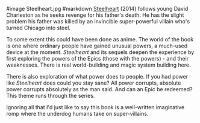 #image	Steelheart.jpg
#markdown
[Steelheart](https://brandonsanderson.com/books/steelheart/steelheart/) (2014)
follows young David Charleston as he seeks revenge for his father's death.
He has the slight problem his father was killed by an invincible
super-powerful villain who's turned Chicago into steel.

To some extent this could have been done as anime. The world of the book is
one where ordinary people have gained unusual powers, a much-used
device at the moment. *Steelheart* and its sequels deepen the
experience by first exploring the powers of the Epics (those with
the powers) - and their weaknesses. There is real world-building
and magic system building here.

There is also exploration of what power does to people. If you had
power like *Steelheart* does could you stay sane? All power corrupts,
absolute power corrupts absolutely as the man said. And can
an Epic be redeemed? This theme runs through the series.

Ignoring all that I'd just like to say this book is a well-written imaginative romp
where the underdog humans take on super-villains.
